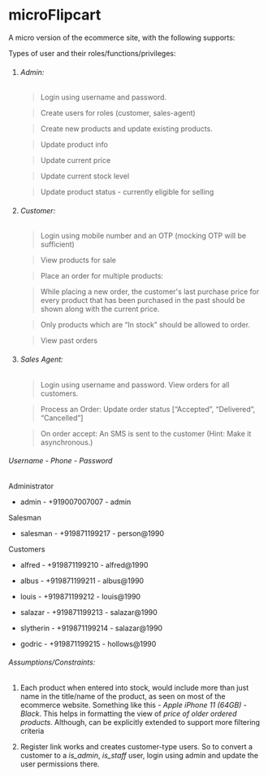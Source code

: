 # microFlipcart

A micro version of the ecommerce site, with the following supports:

Types of user and their roles/functions/privileges:


1. ###### Admin:

	> Login using username and password.
	
	> Create users for roles (customer, sales-agent)
	
	> Create new products and update existing products. 
	
	> Update product info
	
	> Update current price
	
	> Update current stock level
	
	> Update product status - currently eligible for selling



2. ###### Customer:

	> Login using mobile number and an OTP (mocking OTP will be sufficient)
	
	> View products for sale
	
	> Place an order for multiple products:
	
	> While placing a new order, the customer's last purchase price for every product that has been purchased in the past should be shown along with the current price.
	
	> Only products which are “In stock” should be allowed to order.
	
	> View past orders



3. ###### Sales Agent: 

	> Login using username and password. View orders for all customers.
	
	> Process an Order: Update order status [“Accepted”, “Delivered”, “Cancelled”]	
	
	> On order accept: An SMS is sent to the customer (Hint: Make it asynchronous.)
	


###### Username -  Phone  - Password

Administrator

* admin - +919007007007 - admin

Salesman

* salesman - +919871199217 - person@1990


Customers

* alfred - +919871199210 - alfred@1990

* albus - +919871199211 - albus@1990

* louis - +919871199212 - louis@1990

* salazar - +919871199213 - salazar@1990

* slytherin - +919871199214 - salazar@1990

* godric - +919871199215 - hollows@1990



###### Assumptions/Constraints:
1. Each product when entered into stock, would include more than just name in the title/name of the product, as seen on most of the ecommerce website.
Something like this - *Apple iPhone 11 (64GB) - Black*.  This helps in formatting the view of *price of older ordered products*. Although, can be explicitly extended to support more filtering criteria

2. Register link works and creates customer-type users. So to convert a customer to a *is_admin*, *is_staff* user, login using admin and update the user permissions there. 
